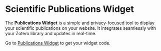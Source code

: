 # Scientific Publications Widget

The **Publications Widget** is a simple and privacy-focused tool to display your scientific publications on your website. It integrates seamlessly with your Zotero library and updates in real-time.

Go to [Publications Widget](https://pub-get.ch/) to get your widget code.
